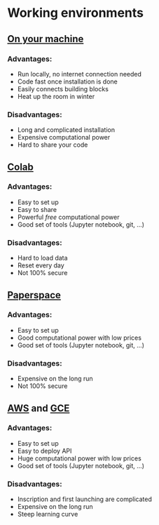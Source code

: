 Working environments
==================

## [On your machine](https://deepnet.readthedocs.io/installs/python/)

### Advantages:
- Run locally, no internet connection needed
- Code fast once installation is done
- Easily connects building blocks
- Heat up the room in winter

### Disadvantages:
- Long and complicated installation
- Expensive computational power
- Hard to share your code

## [Colab](https://colab.research.google.com/)

### Advantages:
- Easy to set up
- Easy to share
- Powerful *free* computational power
- Good set of tools (Jupyter notebook, git, ...)

### Disadvantages:
- Hard to load data
- Reset every day
- Not 100% secure

## [Paperspace](https://www.paperspace.com/)
### Advantages:
- Easy to set up
- Good computational power with low prices
- Good set of tools (Jupyter notebook, git, ...)

### Disadvantages:
- Expensive on the long run
- Not 100% secure

## [AWS](http://aws.amazon.com/) and [GCE](https://cloud.google.com/compute/)

### Advantages:
- Easy to set up
- Easy to deploy API
- Huge computational power with low prices
- Good set of tools (Jupyter notebook, git, ...)

### Disadvantages:
- Inscription and first launching are complicated
- Expensive on the long run
- Steep learning curve

